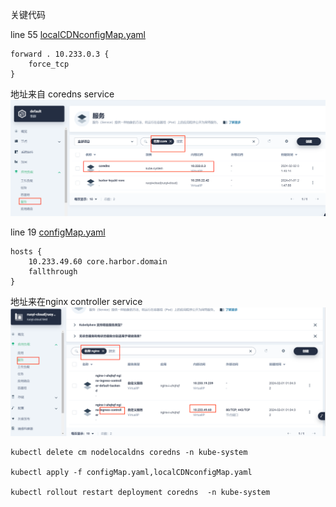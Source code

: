 关键代码

line 55 [localCDNconfigMap.yaml](localCDNconfigMap.yaml)

````
forward . 10.233.0.3 {
    force_tcp
}
````
地址来自 coredns service
![core-dns.png](core-dns.png)

line 19 [configMap.yaml](configMap.yaml)
````
hosts {
    10.233.49.60 core.harbor.domain
    fallthrough
}
````
地址来在nginx controller service
![nginx-controller.png](nginx-controller.png)

````
kubectl delete cm nodelocaldns coredns -n kube-system

kubectl apply -f configMap.yaml,localCDNconfigMap.yaml

kubectl rollout restart deployment coredns  -n kube-system

````